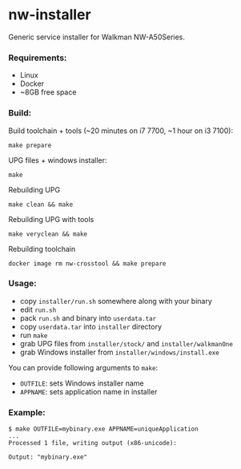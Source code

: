 nw-installer
============

Generic service installer for Walkman NW-A50Series.

### Requirements:

  - Linux
  - Docker
  - ~8GB free space

### Build:

Build toolchain + tools (~20 minutes on i7 7700, ~1 hour on i3 7100):

```shell
make prepare
```

UPG files + windows installer:

```shell
make
```

Rebuilding UPG

```shell
make clean && make
```

Rebuilding UPG with tools

```shell
make veryclean && make
```

Rebuilding toolchain

```shell
docker image rm nw-crosstool && make prepare
```

### Usage:

  - copy `installer/run.sh` somewhere along with your binary
  - edit `run.sh`
  - pack `run.sh` and binary into `userdata.tar`
  - copy `userdata.tar` into `installer` directory
  - run `make`
  - grab UPG files from `installer/stock/` and `installer/walkmanOne`
  - grab Windows installer from `installer/windows/install.exe`

You can provide following arguments to `make`:

  - `OUTFILE`: sets Windows installer name
  - `APPNAME`: sets application name in installer

### Example:

```shell
$ make OUTFILE=mybinary.exe APPNAME=uniqueApplication
...
Processed 1 file, writing output (x86-unicode):

Output: "mybinary.exe"
```